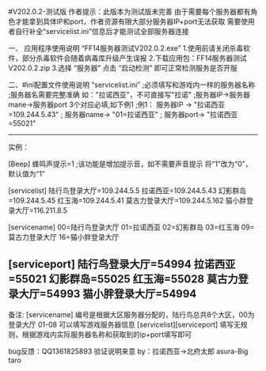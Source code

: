#V202.0.2-测试版
 作者提示：此版本为测试版未完善
 由于需要每个服务器都有角色才能拿到具体IP和port，作者资源有限大部分服务器IP+port无法获取
 需要使用者自行补全“servicelist.ini”信息后才能测试全部服务器连接


一、 应用程序使用说明 “FF14服务器测试V202.0.2.exe”
 1.使用前请关闭杀毒软件，部分杀毒软件会随着病毒库升级产生误报
 2.下载应用包：FF14服务器测试V202.0.2.zip
 3.选择 “服务器” 点击 “启动检测” 即可正常检测服务是否开服


二、#ini配置文件使用说明 “servicelist.ini”
;必须填写和游戏内一样的服务器名称
;服务器名需要完整准确 如："拉诺西亚"，不可直接写"拉诺"
;服务器IP->服务器mane->服务器port  3个对应必填,如下例1
;例1：   服务器IP  ->    "拉诺西亚=109.244.5.43"
;        服务器name->    "01=拉诺西亚"
;        服务器port->    "拉诺西亚=55021"

---------------------------------------------------------
实例：

[Beep]
 蜂鸣声提示=1 ;该功能是增加提示音，如不需要声音提示 将“1”改为“0”， 默认值为“1”

[servicelist]
 陆行鸟登录大厅=109.244.5.5
 拉诺西亚=109.244.5.43
 幻影群岛=109.244.5.45
 红玉海=109.244.5.41
 莫古力登录大厅=109.244.5.162
 猫小胖登录大厅=116.211.8.5

[servicename]
 00=陆行鸟登录大厅
 01=拉诺西亚
 02=幻影群岛
 03=红玉海
 09=莫古力登录大厅
 16=猫小胖登录大厅

[serviceport]
 陆行鸟登录大厅=54994
 拉诺西亚=55021
 幻影群岛=55025
 红玉海=55028
 莫古力登录大厅=54993
 猫小胖登录大厅=54994
---------------------------------------------------------
备注: [servicename] 编号是根据大区服务器分配的，陆行鸟总共8个大区，00为登录大厅 01-08 可以填写游戏服务器信息
     [servicelist][serviceport] 填写无规则，根据游戏内实际服务器名称和获取到的ip+port填写即可

 bug反馈：QQ1361825893  验证说明来意 
 by：拉诺西亚->北府太郎   asura-Big taro
